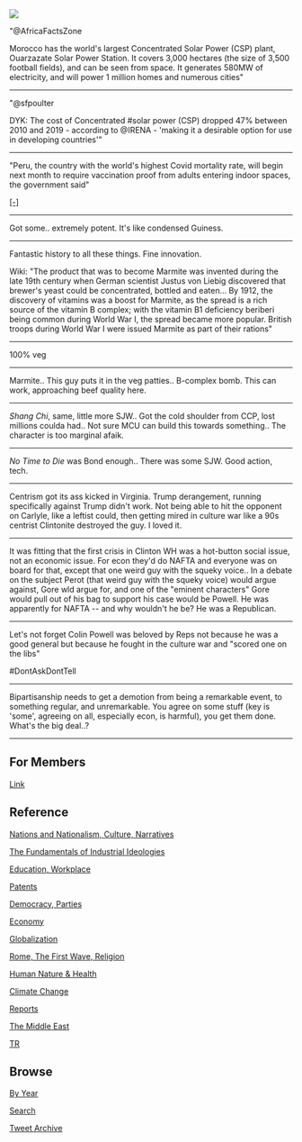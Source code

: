 <img src="https://drive.google.com/uc?export=view&id=1B2wf9R7AMH1d7Vw6e2mucLbIQ5NSjir7"/>

"@AfricaFactsZone

Morocco has the world's largest Concentrated Solar Power (CSP) plant,
Ouarzazate Solar Power Station. It covers 3,000 hectares (the size of
3,500 football fields), and can be seen from space. It generates 580MW
of electricity, and will power 1 million homes and numerous cities"

---

"@sfpoulter

DYK: The cost of Concentrated #solar power (CSP) dropped 47% between
2010 and 2019 - according to @IRENA - 'making it a desirable option
for use in developing countries'"

---

"Peru, the country with the world's highest Covid mortality rate, will
begin next month to require vaccination proof from adults entering
indoor spaces, the government said"

[[-]](http://u.afp.com/w379)

---

Got some.. extremely potent. It's like condensed Guiness.

---

Fantastic history to all these things. Fine innovation.

Wiki: "The product that was to become Marmite was invented during the
late 19th century when German scientist Justus von Liebig discovered
that brewer's yeast could be concentrated, bottled and eaten...  By
1912, the discovery of vitamins was a boost for Marmite, as the spread
is a rich source of the vitamin B complex; with the vitamin B1
deficiency beriberi being common during World War I, the spread became
more popular. British troops during World War I were issued Marmite as
part of their rations"

---

100% veg

---

Marmite.. This guy puts it in the veg patties.. B-complex bomb.
This can work, approaching beef quality here.

---

*Shang Chi*, same, little more SJW.. Got the cold shoulder from CCP,
lost millions coulda had.. Not sure MCU can build this towards
something.. The character is too marginal afaik.

---

*No Time to Die* was Bond enough.. There was some SJW. Good action,
tech.

---

Centrism got its ass kicked in Virginia. Trump derangement, running
specifically against Trump didn't work. Not being able to hit the
opponent on Carlyle, like a leftist could, then getting mired in
culture war like a 90s centrist Clintonite destroyed the guy. I loved
it.

---

It was fitting that the first crisis in Clinton WH was a hot-button
social issue, not an economic issue. For econ they'd do NAFTA and
everyone was on board for that, except that one weird guy with the
squeky voice.. In a debate on the subject Perot (that weird guy with
the squeky voice) would argue against, Gore wld argue for, and one of
the "eminent characters" Gore would pull out of his bag to support his
case would be Powell. He was apparently for NAFTA -- and why wouldn't
he be? He was a Republican.

---

Let's not forget Colin Powell was beloved by Reps not because he
was a good general but because he fought in the culture war and
"scored one on the libs"

\#DontAskDontTell

---

Bipartisanship needs to get a demotion from being a remarkable event,
to something regular, and unremarkable. You agree on some stuff (key
is 'some', agreeing on all, especially econ, is harmful), you get them
done. What's the big deal..?

---

## For Members

[Link](https://thirdwave-members.herokuapp.com)

## Reference

[Nations and Nationalism, Culture, Narratives](/2013/02/nations-and-nationalism.md)

[The Fundamentals of Industrial Ideologies](/2011/04/fundamentals-of-industrial-ideologies.md)

[Education, Workplace](2017/09/education-workplace.md)

[Patents](/2018/09/patents.md)

[Democracy, Parties](/2016/11/democracy.md)

[Economy](/2018/05/economy.md)

[Globalization](/2018/09/globalization.md)

[Rome, The First Wave, Religion](/2017/12/rome.md)

[Human Nature & Health](/2020/07/human-nature.md)

[Climate Change](/2018/12/climate.md)

[Reports](/2019/05/reports.md)

[The Middle East](/2019/07/middleeast.md)

[TR](../tr)

## Browse

[By Year](years.md)

[Search](search.html)

[Tweet Archive](/tweets/README.md)


